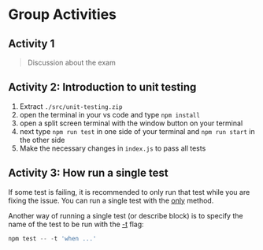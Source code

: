 # Group Activities

## Activity 1

> Discussion about the exam 

## Activity 2: Introduction to unit testing

1. Extract `./src/unit-testing.zip`
2. open the terminal in your vs code and type `npm install`
3. open a split screen terminal with the window button on your terminal
4. next type `npm run test` in one side of your terminal and `npm run start` in the other side
5. Make the necessary changes in `index.js`  to pass all tests

## Activity 3: How run a single test

If some test is failing, it is recommended to only run that test while you are fixing the issue. You can run a single test with the [only](https://jestjs.io/docs/api#testonlyname-fn-timeout) method.

Another way of running a single test (or describe block) is to specify the name of the test to be run with the [-t](https://jestjs.io/docs/en/cli.html) flag:

```js
npm test -- -t 'when ...'
```
